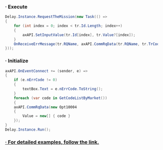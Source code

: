 ### · Execute
```C#
Delay.Instance.RequestTheMission(new Task(() =>
{
    for (int index = 0; index < tr.Id.Length; index++)
    {
        axAPI.SetInputValue(tr.Id[index], tr.Value?[index]);
    }
    OnReceiveErrMessage(tr.RQName, axAPI.CommRqData(tr.RQName, tr.TrCode, tr.PrevNext, tr.ScreenNo));
}));
```
### · Initialize
```C#
axAPI.OnEventConnect += (sender, e) =>
{
    if (e.nErrCode != 0)
    {
        textBox.Text = e.nErrCode.ToString();
    }
    foreach (var code in GetCodeListByMarket())
    {
    axAPI.CommRqData(new Opt10004
    {
        Value = new[] { code }
    });
}
Delay.Instance.Run();
```
### [· For detailed examples, follow the link.](https://github.com/Share-Invest/open-api-modules/tree/dev/OpenAPI.TR.Constraints)

